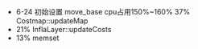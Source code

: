 - 6-24
初始设置
move_base cpu占用150%~160%
37% Costmap::updateMap
- 21% InflaLayer::updateCosts
- 13% memset
